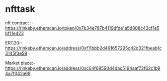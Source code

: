# nfttask
nft contract :-https://rinkeby.etherscan.io/token/0x7b34e787b4119dfde1a5d808c43cf1e5bf11e423

ERC20:- https://rinkeby.etherscan.io/address/0xf11bbb2d491657295c42d321fbeab1c3145f3e59

Market place:- https://rinkeby.etherscan.io/address/0xc64f68590d4dac5194aaf72f62c1b94a7f042a68
